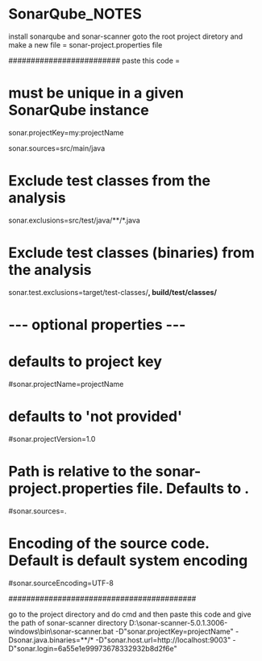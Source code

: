 # SonarQube_NOTES

install sonarqube and sonar-scanner
goto the root project diretory and make a new file = sonar-project.properties file

#########################
paste this code =
# must be unique in a given SonarQube instance
sonar.projectKey=my:projectName

sonar.sources=src/main/java

# Exclude test classes from the analysis
sonar.exclusions=src/test/java/**/*.java

# Exclude test classes (binaries) from the analysis
sonar.test.exclusions=target/test-classes/**, build/test/classes/**


# --- optional properties ---

# defaults to project key
#sonar.projectName=projectName
# defaults to 'not provided'
#sonar.projectVersion=1.0
 
# Path is relative to the sonar-project.properties file. Defaults to .
#sonar.sources=.
 
# Encoding of the source code. Default is default system encoding
#sonar.sourceEncoding=UTF-8

##########################################

go to the project directory and do cmd and then paste this code and give the path of sonar-scanner directory 
D:\sonar-scanner-5.0.1.3006-windows\bin\sonar-scanner.bat -D"sonar.projectKey=projectName" -Dsonar.java.binaries=**/* -D"sonar.host.url=http://localhost:9003" -D"sonar.login=6a55e1e99973678332932b8d2f6e"
